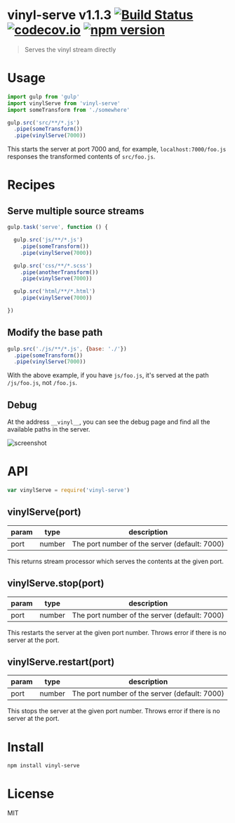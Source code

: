 # vinyl-serve v1.1.3 [![Build Status](https://travis-ci.org/kt3k/vinyl-serve.svg?branch=master)](https://travis-ci.org/kt3k/vinyl-serve) [![codecov.io](https://codecov.io/github/kt3k/vinyl-serve/coverage.svg?branch=master)](https://codecov.io/github/kt3k/vinyl-serve?branch=master) [![npm version](https://img.shields.io/npm/v/vinyl-serve.svg)](https://www.npmjs.com/package/vinyl-serve)

> Serves the vinyl stream directly

# Usage

```js
import gulp from 'gulp'
import vinylServe from 'vinyl-serve'
import someTransform from './somewhere'

gulp.src('src/**/*.js')
  .pipe(someTransform())
  .pipe(vinylServe(7000))
```

This starts the server at port 7000 and, for example, `localhost:7000/foo.js` responses the transformed contents of `src/foo.js`.

# Recipes

## Serve multiple source streams

```js
gulp.task('serve', function () {

  gulp.src('js/**/*.js')
    .pipe(someTransform())
    .pipe(vinylServe(7000))

  gulp.src('css/**/*.scss')
    .pipe(anotherTransform())
    .pipe(vinylServe(7000))

  gulp.src('html/**/*.html')
    .pipe(vinylServe(7000))

})
```

## Modify the base path

```js
gulp.src('./js/**/*.js', {base: './'})
  .pipe(someTransform())
  .pipe(vinylServe(7000))
```

With the above example, if you have `js/foo.js`, it's served at the path `/js/foo.js`, not `/foo.js`.

## Debug

At the address `__vinyl__`, you can see the debug page and find all the available paths in the server.

![screenshot](https://kt3k.github.io/vinyl-serve/assets/ss.png)


# API

```js
var vinylServe = require('vinyl-serve')
```

## vinylServe(port)

param|type  |description
-----|------|-----
port |number|The port number of the server (default: 7000)

This returns stream processor which serves the contents at the given port.

## vinylServe.stop(port)

param|type  |description
-----|------|-----
port |number|The port number of the server (default: 7000)

This restarts the server at the given port number. Throws error if there is no server at the port.

## vinylServe.restart(port)

param|type  |description
-----|------|-----
port |number|The port number of the server (default: 7000)

This stops the server at the given port number. Throws error if there is no server at the port.

# Install

```
npm install vinyl-serve
```

# License

MIT

